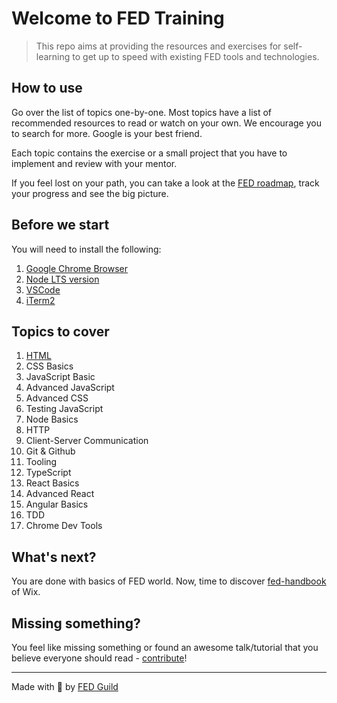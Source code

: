 # Welcome to FED Training

> This repo aims at providing the resources and exercises for self-learning to get up to speed with existing FED tools and technologies. 

## How to use
Go over the list of topics one-by-one. Most topics have a list of recommended resources to read or watch on your own. We encourage you to search for more. Google is your best friend. 

Each topic contains the exercise or a small project that you have to implement and review with your mentor.

If you feel lost on your path, you can take a look at the [FED roadmap](./assets/frontend-roadmap.png), track your progress and see the big picture.

## Before we start
You will need to install the following:

1. [Google Chrome Browser](https://www.google.com/chrome/)
1. [Node LTS version](https://nodejs.org/en/)
1. [VSCode](https://code.visualstudio.com/)
1. [iTerm2](https://www.iterm2.com/)

## Topics to cover

1. [HTML](./src/html/index.md)
1. CSS Basics
1. JavaScript Basic
1. Advanced JavaScript 
1. Advanced CSS
1. Testing JavaScript 
1. Node Basics
1. HTTP
1. Client-Server Communication
1. Git & Github
1. Tooling
1. TypeScript
1. React Basics
1. Advanced React
1. Angular Basics
1. TDD
1. Chrome Dev Tools

## What's next?
You are done with basics of FED world. Now, time to discover [fed-handbook](https://github.com/wix-private/fed-handbook) of Wix.

## Missing something?
You feel like missing something or found an awesome talk/tutorial that you believe everyone should read - [contribute](./CONTRIBUTING.md)!

---
Made with  &#128150; by [FED Guild](mailto:feds@wix.com)